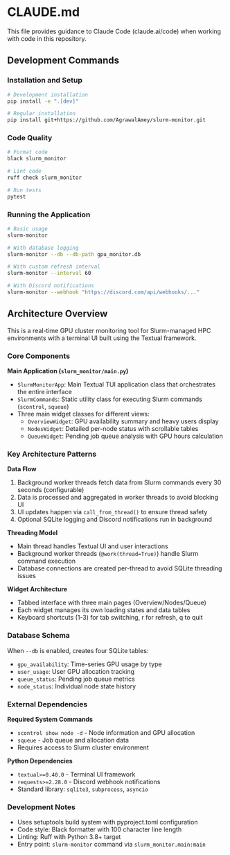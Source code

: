 # CLAUDE.md

This file provides guidance to Claude Code (claude.ai/code) when working with code in this repository.

## Development Commands

### Installation and Setup
```bash
# Development installation
pip install -e ".[dev]"

# Regular installation
pip install git+https://github.com/AgrawalAmey/slurm-monitor.git
```

### Code Quality
```bash
# Format code
black slurm_monitor

# Lint code
ruff check slurm_monitor

# Run tests
pytest
```

### Running the Application
```bash
# Basic usage
slurm-monitor

# With database logging
slurm-monitor --db --db-path gpu_monitor.db

# With custom refresh interval
slurm-monitor --interval 60

# With Discord notifications
slurm-monitor --webhook "https://discord.com/api/webhooks/..."
```

## Architecture Overview

This is a real-time GPU cluster monitoring tool for Slurm-managed HPC environments with a terminal UI built using the Textual framework.

### Core Components

**Main Application (`slurm_monitor/main.py`)**
- `SlurmMonitorApp`: Main Textual TUI application class that orchestrates the entire interface
- `SlurmCommands`: Static utility class for executing Slurm commands (`scontrol`, `squeue`)
- Three main widget classes for different views:
  - `OverviewWidget`: GPU availability summary and heavy users display
  - `NodesWidget`: Detailed per-node status with scrollable tables 
  - `QueueWidget`: Pending job queue analysis with GPU hours calculation

### Key Architecture Patterns

**Data Flow**
1. Background worker threads fetch data from Slurm commands every 30 seconds (configurable)
2. Data is processed and aggregated in worker threads to avoid blocking UI
3. UI updates happen via `call_from_thread()` to ensure thread safety
4. Optional SQLite logging and Discord notifications run in background

**Threading Model**
- Main thread handles Textual UI and user interactions
- Background worker threads (`@work(thread=True)`) handle Slurm command execution
- Database connections are created per-thread to avoid SQLite threading issues

**Widget Architecture**
- Tabbed interface with three main pages (Overview/Nodes/Queue)
- Each widget manages its own loading states and data tables
- Keyboard shortcuts (1-3) for tab switching, r for refresh, q to quit

### Database Schema

When `--db` is enabled, creates four SQLite tables:
- `gpu_availability`: Time-series GPU usage by type
- `user_usage`: User GPU allocation tracking  
- `queue_status`: Pending job queue metrics
- `node_status`: Individual node state history

### External Dependencies

**Required System Commands**
- `scontrol show node -d` - Node information and GPU allocation
- `squeue` - Job queue and allocation data
- Requires access to Slurm cluster environment

**Python Dependencies** 
- `textual>=0.40.0` - Terminal UI framework
- `requests>=2.28.0` - Discord webhook notifications
- Standard library: `sqlite3`, `subprocess`, `asyncio`

### Development Notes

- Uses setuptools build system with pyproject.toml configuration
- Code style: Black formatter with 100 character line length
- Linting: Ruff with Python 3.8+ target
- Entry point: `slurm-monitor` command via `slurm_monitor.main:main`
